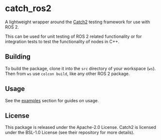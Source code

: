 # catch_ros2
A lightweight wrapper around the [Catch2](https://github.com/catchorg/Catch2/) testing framework for use with ROS 2.

This can be used for unit testing of ROS 2 related functionality or for integration tests to test the functionality of nodes in C++.

## Building
To build the package, clone it into the `src` directory of your workspace (`ws`). Then from `ws` use `colcon build`, like any other ROS 2 package.

## Usage
See the [examples](catch_ros2/examples/) section for guides on usage.

## License
This package is released under the Apache-2.0 License. Catch2 is licensed under the BSL-1.0 License (see their repository for more details).